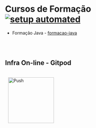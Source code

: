 # Cursos de Formação [![setup automated](https://img.shields.io/badge/Gitpod-ready_to_code-orange?logo=gitpod)](https://gitpod.io/#https://github.com/martins86/cursos-formacao)

- Formação Java - [formacao-java](./formacao-java/README.md)

<br>
<br>

## Infra On-line - Gitpod

<br>

<a href="https://gitpod.io/#https://github.com/martins86/cursos-formacao" target="_blank" style="padding: 10px;">
    <img src="https://gitpod.io/button/open-in-gitpod.svg" width="150" alt="Push" align="center">
</a>

<br>
